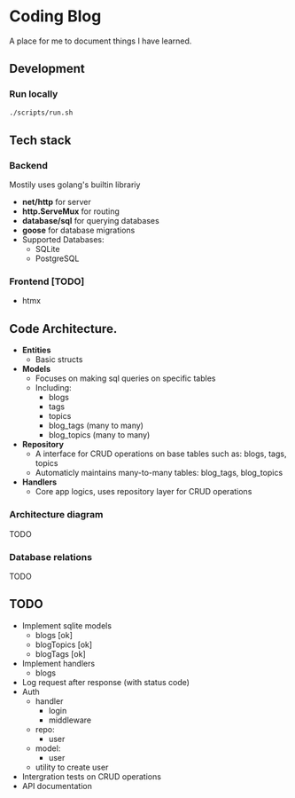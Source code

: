 # Coding Blog

A place for me to document things I have learned.

## Development
### Run locally
```bash
./scripts/run.sh
```

## Tech stack
### Backend
Mostily uses golang's builtin librariy
- **net/http** for server
- **http.ServeMux** for routing
- **database/sql** for querying databases
- **goose** for database migrations
- Supported Databases: 
    - SQLite
    - PostgreSQL

### Frontend [TODO]
- htmx

## Code Architecture.
- **Entities**
    - Basic structs
- **Models**
    - Focuses on making sql queries on specific tables 
    - Including:
        - blogs
        - tags
        - topics
        - blog_tags (many to many)
        - blog_topics (many to many)
- **Repository**
    - A interface for CRUD operations on base tables such as: blogs, tags, topics
    - Automaticly maintains many-to-many tables: blog_tags, blog_topics
- **Handlers**
    - Core app logics, uses repository layer for CRUD operations

### Architecture diagram
TODO

### Database relations
TODO


## TODO
- Implement sqlite models
    - blogs [ok]
    - blogTopics [ok]
    - blogTags [ok]
- Implement handlers
    - blogs
- Log request after response (with status code)
- Auth 
    - handler
        - login
        - middleware
    - repo:
        - user
    - model:
        - user
    - utility to create user
- Intergration tests on CRUD operations
- API documentation
